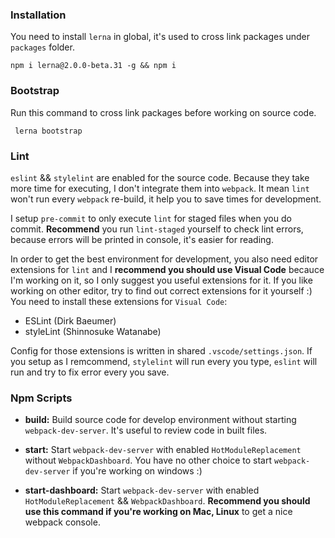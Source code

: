 ### Installation
You need to install `lerna` in global, it's used to cross link packages under `packages` folder.
```
npm i lerna@2.0.0-beta.31 -g && npm i
```

### Bootstrap
Run this command to cross link packages before working on source code.
```
 lerna bootstrap
```

### Lint
`eslint` && `stylelint` are enabled for the source code.
Because they take more time for executing, I don't integrate them into `webpack`. It mean `lint` won't run every `webpack` re-build, it help you to save times for development.

I setup `pre-commit` to only execute `lint` for staged files when you do commit.
**Recommend** you run `lint-staged` yourself to check lint errors, because errors will be printed in console, it's easier for reading.

In order to get the best environment for development, you also need editor extensions for `lint` and I **recommend you should use Visual Code** becauce I'm working on it, so I only suggest you useful extensions for it.
If you like working on other editor, try to find out correct extensions for it yourself :)
You need to install these extensions for `Visual Code`:
- ESLint (Dirk Baeumer)
- styleLint (Shinnosuke Watanabe)

Config for those extensions is written in shared `.vscode/settings.json`.
If you setup as I remcommend, `stylelint` will run every you type, `eslint` will run and try to fix error every you save.

### Npm Scripts
- **build:** Build source code for develop environment without starting `webpack-dev-server`. It's useful to review code  in built files.

- **start:** Start `webpack-dev-server` with enabled `HotModuleReplacement` without `WebpackDashboard`. You have no other choice to start `webpack-dev-server` if you're working on windows :)

- **start-dashboard:** Start `webpack-dev-server` with enabled `HotModuleReplacement` && `WebpackDashboard`. **Recommend you should use this command if you're working on Mac, Linux** to get a nice webpack console.
